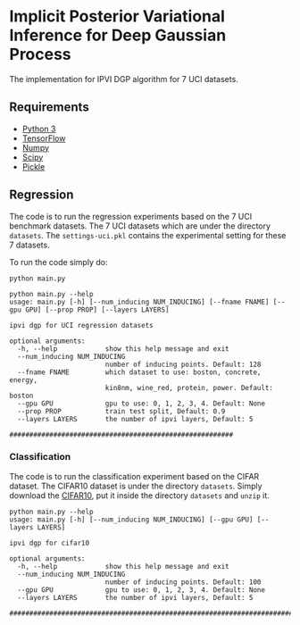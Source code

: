 # Implicit Posterior Variational Inference for Deep Gaussian Process
The implementation for IPVI DGP algorithm for 7 UCI datasets.  

## Requirements
* [Python 3](https://www.python.org/downloads/)
* [TensorFlow](https://www.tensorflow.org/install/)
* [Numpy](http://www.numpy.org/)
* [Scipy](https://www.scipy.org/)
* [Pickle]()

## Regression

The code is to run the regression experiments based on the 7 UCI benchmark datasets. The 7 UCI datasets which are under the directory `datasets`. 
The `settings-uci.pkl` contains the experimental setting for these 7 datasets. 

To run the code simply do:

```
python main.py
```

```
python main.py --help
usage: main.py [-h] [--num_inducing NUM_INDUCING] [--fname FNAME] [--gpu GPU] [--prop PROP] [--layers LAYERS]

ipvi dgp for UCI regression datasets

optional arguments:
  -h, --help            show this help message and exit
  --num_inducing NUM_INDUCING
                        number of inducing points. Default: 128
  --fname FNAME         which dataset to use: boston, concrete, energy,
                        kin8nm, wine_red, protein, power. Default: boston
  --gpu GPU             gpu to use: 0, 1, 2, 3, 4. Default: None
  --prop PROP           train test split, Default: 0.9
  --layers LAYERS       the number of ipvi layers, Default: 5

########################################################
```


### Classification 

The code is to run the classification experiment based on the CIFAR dataset. The CIFAR10 dataset is under the directory `datasets`. Simply download the [CIFAR10](https://www.cs.toronto.edu/~kriz/cifar-10-python.tar.gz), put it inside the directory `datasets` and `unzip` it. 

```
python main.py --help
usage: main.py [-h] [--num_inducing NUM_INDUCING] [--gpu GPU] [--layers LAYERS]

ipvi dgp for cifar10

optional arguments:
  -h, --help            show this help message and exit
  --num_inducing NUM_INDUCING
                        number of inducing points. Default: 100
  --gpu GPU             gpu to use: 0, 1, 2, 3, 4. Default: None
  --layers LAYERS       the number of ipvi layers, Default: 5

###########################################################################
```








